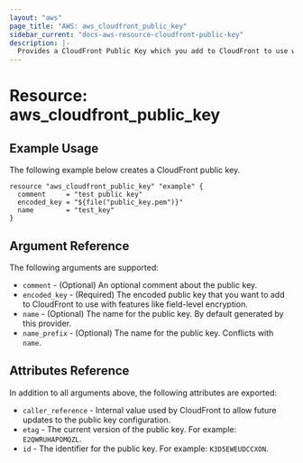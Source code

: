 ```yaml
---
layout: "aws"
page_title: "AWS: aws_cloudfront_public_key"
sidebar_current: "docs-aws-resource-cloudfront-public-key"
description: |-
  Provides a CloudFront Public Key which you add to CloudFront to use with features like field-level encryption.
---
```


# Resource: aws_cloudfront_public_key

## Example Usage

The following example below creates a CloudFront public key.

```hcl
resource "aws_cloudfront_public_key" "example" {
  comment     = "test public key"
  encoded_key = "${file("public_key.pem")}"
  name        = "test_key"
}
```

## Argument Reference

The following arguments are supported:

* `comment` - (Optional) An optional comment about the public key.
* `encoded_key` - (Required) The encoded public key that you want to add to CloudFront to use with features like field-level encryption.
* `name` - (Optional) The name for the public key. By default generated by this provider.
* `name_prefix` - (Optional) The name for the public key. Conflicts with `name`.

## Attributes Reference

In addition to all arguments above, the following attributes are exported:

* `caller_reference` - Internal value used by CloudFront to allow future updates to the public key configuration.
* `etag` - The current version of the public key. For example: `E2QWRUHAPOMQZL`.
* `id` - The identifier for the public key. For example: `K3D5EWEUDCCXON`.
